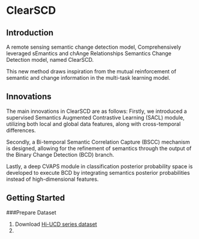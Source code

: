 # ClearSCD

## Introduction
A remote sensing semantic change detection model, Comprehensively leveraged sEmantics and chAnge Relationships Semantics Change Detection model, named ClearSCD.

This new method draws inspiration from the mutual reinforcement of semantic and change information in the multi-task learning model. 

## Innovations
The main innovations in ClearSCD are as follows: 
Firstly, we introduced a supervised Semantics Augmented Contrastive Learning (SACL) module, utilizing both local and global data features, along with cross-temporal differences. 

Secondly, a Bi-temporal Semantic Correlation Capture (BSCC) mechanism is designed, allowing for the refinement of semantics through the output of the Binary Change Detection (BCD) branch.

Lastly, a deep CVAPS module in classification posterior probability space is developed to execute BCD by integrating semantics posterior probabilities instead of high-dimensional features.


## Getting Started
###Prepare Dataset
1. Download [Hi-UCD series dataset](https://github.com/Daisy-7/Hi-UCD-S)
2. 
